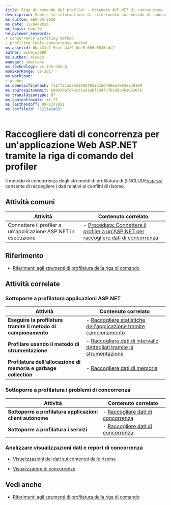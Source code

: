 ```yaml
---
title: Riga di comando del profiler - Ottenere ASP.NET di concorrenza
description: Vedere le informazioni di riferimento sul metodo di concorrenza di Visual Studio Strumenti di profilatura, che consente di raccogliere i dati sui contenuti delle risorse.
ms.custom: SEO-VS-2020
ms.date: 11/04/2016
ms.topic: how-to
helpviewer_keywords:
- concurrency profiling method
- profiling tools,concurrency method
ms.assetid: 0ba431c1-9eaf-4af9-8ce0-669c0835cdc2
author: mikejo5000
ms.author: mikejo
manager: jmartens
ms.technology: vs-ide-debug
monikerRange: vs-2017
ms.workload:
- aspnet
ms.openlocfilehash: f11ff21ad7e33008f85262ed489ea7e82ea59100
ms.sourcegitcommit: 68897da7d74c31ae1ebf5d47c7b5ddc9b108265b
ms.translationtype: MT
ms.contentlocale: it-IT
ms.lasthandoff: 08/13/2021
ms.locfileid: "122142403"
---
```

# <a name="collect-concurrency-data-for-an-aspnet-web-application-using-the-profiler-command-line"></a>Raccogliere dati di concorrenza per un'applicazione Web ASP.NET tramite la riga di comando del profiler
Il metodo di concorrenza degli strumenti di profilatura di [!INCLUDE[vsprvs](../code-quality/includes/vsprvs_md.md)] consente di raccogliere i dati relativi ai conflitti di risorse.

## <a name="common-tasks"></a>Attività comuni

|Attività|Contenuto correlato|
|----------|---------------------|
|Connettere il profiler a un'applicazione ASP.NET in esecuzione|-   [Procedura: Connettere il profiler a un'ASP.NET per raccogliere dati di concorrenza](../profiling/how-to-attach-the-profiler-to-an-aspnet-web-application-to-collect-concurrency-data-by-using-the-command-line.md)|

## <a name="reference"></a>Riferimento
- [Riferimenti agli strumenti di profilatura della riga di comando](../profiling/command-line-profiling-tools-reference.md)

## <a name="related-tasks"></a>Attività correlate

### <a name="profile-aspnet-applications"></a>Sottoporre a profilatura applicazioni ASP.NET

|Attività|Contenuto correlato|
|----------|---------------------|
|**Eseguire la profilatura tramite il metodo di campionamento**|-   [Raccogliere statistiche dell'applicazione tramite campionamento](../profiling/collecting-application-statistics-for-aspnet-using-the-profiler-sampling-method.md)|
|**Profilare usando il metodo di strumentazione**|-   [Raccogliere dati di intervallo dettagliati tramite la strumentazione](../profiling/collecting-detailed-timing-data-aspnet-profiler-instrumentation-method.md)|
|**Profilatura dell'allocazione di memoria e garbage collection**|-   [Raccogliere dati di memoria](../profiling/collecting-memory-data-from-an-aspnet-web-application.md)|

### <a name="profile-concurrency-issues"></a>Sottoporre a profilatura i problemi di concorrenza

|Attività|Contenuto correlato|
|----------|---------------------|
|**Sottoporre a profilatura applicazioni client autonome**|-   [Raccogliere dati di concorrenza](../profiling/collecting-concurrency-data-for-stand-alone-applications.md)|
|**Sottoporre a profilatura i servizi**|-   [Raccogliere dati di concorrenza](../profiling/collecting-concurrency-data-for-a-service-by-using-the-profiler-command-line.md)|

### <a name="analyze-concurrency-data-views-and-reports"></a>Analizzare visualizzazioni dati e report di concorrenza
- [Visualizzazioni dei dati sui contenuti delle risorse](../profiling/resource-contention-data-views.md)

- [Visualizzatore di concorrenze](../profiling/concurrency-visualizer.md)

## <a name="see-also"></a>Vedi anche
- [Riferimenti agli strumenti di profilatura della riga di comando](../profiling/command-line-profiling-tools-reference.md)
